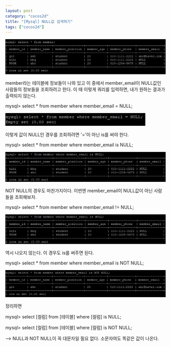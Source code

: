 ```yaml
---
layout: post
category: "cocos2d"
title: "[Mysql] NULL값 검색하기"
tags: ["cocos2d"]
---
```

![NULL](https://github.com/P00HP00H/P00HP00H.github.io/blob/0a25f88001e5f27fdfb3ef65580a0c8d80618e8e/img/NULL.JPG?raw=true)

member라는 테이블에 정보들이 나와 있고 이 중에서 member_email이 NULL값인 사람들의 정보들을 조회하려고 한다. 이 때 이렇게 쿼리를 입력하면, 내가 원하는 결과가 출력되지 않는다.

mysql> select * from member where member_email = NULL;

![NULL2](https://github.com/P00HP00H/P00HP00H.github.io/blob/master/img/NULL2.JPG?raw=true)

이렇게 값이 NULL인 경우를 조회하려면 '='이 아닌 is를 써야 한다.

mysql> select * from member where member_email is NULL;

![NULL4](https://github.com/P00HP00H/P00HP00H.github.io/blob/master/img/NULL3.JPG?raw=true)



NOT NULL의 경우도 마찬가지이다. 이번엔 member_email이 NULL값이 아닌 사람들을 조회해보자.

mysql> select * from member where member_email != NULL;

![NULL3](https://github.com/P00HP00H/P00HP00H.github.io/blob/0a25f88001e5f27fdfb3ef65580a0c8d80618e8e/img/NULL3.JPG?raw=true)

역시 나오지 않는다. 이 경우도 is를 써주면 된다.

mysql> select * from member where member_email is NOT NULL;

![NULL5](https://github.com/P00HP00H/P00HP00H.github.io/blob/0a25f88001e5f27fdfb3ef65580a0c8d80618e8e/img/NULL5.JPG?raw=true)



정리하면

mysql> select [컬럼] from [테이블] where [컬럼] is NULL;

mysql> select [컬럼] from [테이블] where [컬럼] is NOT NULL;

--> NULL과 NOT NULL이 꼭 대문자일 필요 없다. 소문자여도 똑같은 값이 나온다.
